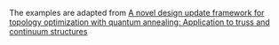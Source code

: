 The examples are adapted from [A novel design update framework for topology optimization with quantum annealing: Application to truss and continuum structures](https://doi.org/10.1016/j.cma.2025.117746)
